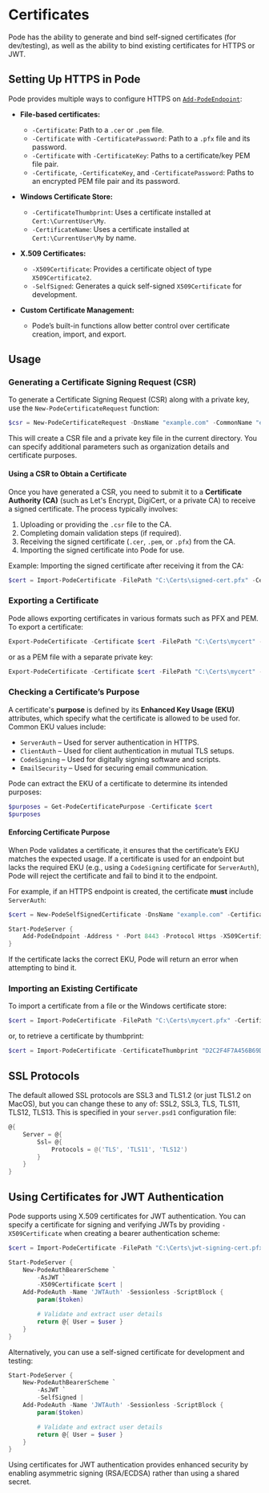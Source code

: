 # Certificates

Pode has the ability to generate and bind self-signed certificates (for dev/testing), as well as the ability to bind existing certificates for HTTPS or JWT.

## Setting Up HTTPS in Pode

Pode provides multiple ways to configure HTTPS on [`Add-PodeEndpoint`](../../Functions/Core/Add-PodeEndpoint):

- **File-based certificates:**
  - `-Certificate`: Path to a `.cer` or `.pem` file.
  - `-Certificate` with `-CertificatePassword`: Path to a `.pfx` file and its password.
  - `-Certificate` with `-CertificateKey`: Paths to a certificate/key PEM file pair.
  - `-Certificate`, `-CertificateKey`, and `-CertificatePassword`: Paths to an encrypted PEM file pair and its password.

- **Windows Certificate Store:**
  - `-CertificateThumbprint`: Uses a certificate installed at `Cert:\CurrentUser\My`.
  - `-CertificateName`: Uses a certificate installed at `Cert:\CurrentUser\My` by name.

- **X.509 Certificates:**
  - `-X509Certificate`: Provides a certificate object of type `X509Certificate2`.
  - `-SelfSigned`: Generates a quick self-signed `X509Certificate` for development.

- **Custom Certificate Management:**
  - Pode’s built-in functions allow better control over certificate creation, import, and export.

## Usage

### Generating a Certificate Signing Request (CSR)

To generate a Certificate Signing Request (CSR) along with a private key, use the `New-PodeCertificateRequest` function:

```powershell
$csr = New-PodeCertificateRequest -DnsName "example.com" -CommonName "example.com" -KeyType "RSA" -KeyLength 2048
```

This will create a CSR file and a private key file in the current directory. You can specify additional parameters such as organization details and certificate purposes.

#### Using a CSR to Obtain a Certificate

Once you have generated a CSR, you need to submit it to a **Certificate Authority (CA)** (such as Let's Encrypt, DigiCert, or a private CA) to receive a signed certificate. The process typically involves:

1. Uploading or providing the `.csr` file to the CA.
2. Completing domain validation steps (if required).
3. Receiving the signed certificate (`.cer`, `.pem`, or `.pfx`) from the CA.
4. Importing the signed certificate into Pode for use.

Example: Importing the signed certificate after receiving it from the CA:

```powershell
$cert = Import-PodeCertificate -FilePath "C:\Certs\signed-cert.pfx" -CertificatePassword (ConvertTo-SecureString "MyPass" -AsPlainText -Force)
```

### Exporting a Certificate

Pode allows exporting certificates in various formats such as PFX and PEM. To export a certificate:

```powershell
Export-PodeCertificate -Certificate $cert -FilePath "C:\Certs\mycert" -Format "PFX" -CertificatePassword (ConvertTo-SecureString "MyPass" -AsPlainText -Force)
```

or as a PEM file with a separate private key:

```powershell
Export-PodeCertificate -Certificate $cert -FilePath "C:\Certs\mycert" -Format "PEM" -IncludePrivateKey
```

### Checking a Certificate’s Purpose

A certificate's **purpose** is defined by its **Enhanced Key Usage (EKU)** attributes, which specify what the certificate is allowed to be used for. Common EKU values include:

- `ServerAuth` – Used for server authentication in HTTPS.
- `ClientAuth` – Used for client authentication in mutual TLS setups.
- `CodeSigning` – Used for digitally signing software and scripts.
- `EmailSecurity` – Used for securing email communication.

Pode can extract the EKU of a certificate to determine its intended purposes:

```powershell
$purposes = Get-PodeCertificatePurpose -Certificate $cert
$purposes
```

#### Enforcing Certificate Purpose

When Pode validates a certificate, it ensures that the certificate’s EKU matches the expected usage. If a certificate is used for an endpoint but lacks the required EKU (e.g., using a `CodeSigning` certificate for `ServerAuth`), Pode will reject the certificate and fail to bind it to the endpoint.

For example, if an HTTPS endpoint is created, the certificate **must** include `ServerAuth`:

```powershell
$cert = New-PodeSelfSignedCertificate -DnsName "example.com" -CertificatePurpose ServerAuth

Start-PodeServer {
    Add-PodeEndpoint -Address * -Port 8443 -Protocol Https -X509Certificate $cert
}
```

If the certificate lacks the correct EKU, Pode will return an error when attempting to bind it.

### Importing an Existing Certificate

To import a certificate from a file or the Windows certificate store:

```powershell
$cert = Import-PodeCertificate -FilePath "C:\Certs\mycert.pfx" -CertificatePassword (ConvertTo-SecureString "MyPass" -AsPlainText -Force)
```

or, to retrieve a certificate by thumbprint:

```powershell
$cert = Import-PodeCertificate -CertificateThumbprint "D2C2F4F7A456B69D4F9E9F8C3D3D6E5A9C3EBA6F"
```

## SSL Protocols

The default allowed SSL protocols are SSL3 and TLS1.2 (or just TLS1.2 on MacOS), but you can change these to any of: SSL2, SSL3, TLS, TLS11, TLS12, TLS13. This is specified in your `server.psd1` configuration file:

```powershell
@{
    Server = @{
        Ssl= @{
            Protocols = @('TLS', 'TLS11', 'TLS12')
        }
    }
}
```

## Using Certificates for JWT Authentication

Pode supports using X.509 certificates for JWT authentication. You can specify a certificate for signing and verifying JWTs by providing `-X509Certificate` when creating a bearer authentication scheme:

```powershell
$cert = Import-PodeCertificate -FilePath "C:\Certs\jwt-signing-cert.pfx" -CertificatePassword (ConvertTo-SecureString "MyPass" -AsPlainText -Force)

Start-PodeServer {
    New-PodeAuthBearerScheme `
        -AsJWT `
        -X509Certificate $cert |
    Add-PodeAuth -Name 'JWTAuth' -Sessionless -ScriptBlock {
        param($token)

        # Validate and extract user details
        return @{ User = $user }
    }
}
```

Alternatively, you can use a self-signed certificate for development and testing:

```powershell
Start-PodeServer {
    New-PodeAuthBearerScheme `
        -AsJWT `
        -SelfSigned |
    Add-PodeAuth -Name 'JWTAuth' -Sessionless -ScriptBlock {
        param($token)

        # Validate and extract user details
        return @{ User = $user }
    }
}
```

Using certificates for JWT authentication provides enhanced security by enabling asymmetric signing (RSA/ECDSA) rather than using a shared secret.
